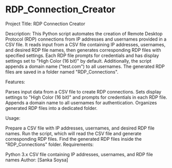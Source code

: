# RDP_Connection_Creator
Project Title: RDP Connection Creator

Description:
This Python script automates the creation of Remote Desktop Protocol (RDP) connections from IP addresses and usernames provided in a CSV file. It reads input from a CSV file containing IP addresses, usernames, and desired RDP file names, then generates corresponding RDP files with specified settings. Each RDP file prompts for credentials and has display settings set to "High Color (16 bit)" by default. Additionally, the script appends a domain name ("test.com") to all usernames. The generated RDP files are saved in a folder named "RDP_Connections".

Features:

Parses input data from a CSV file to create RDP connections.
Sets display settings to "High Color (16 bit)" and prompts for credentials in each RDP file.
Appends a domain name to all usernames for authentication.
Organizes generated RDP files into a dedicated folder.

Usage:

Prepare a CSV file with IP addresses, usernames, and desired RDP file names.
Run the script, which will read the CSV file and generate corresponding RDP files.
Find the generated RDP files inside the "RDP_Connections" folder.
Requirements:

Python 3.x
CSV file containing IP addresses, usernames, and RDP file names
Author:
[Sanka Soysa]
